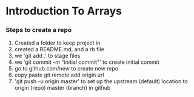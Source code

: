 # Introduction To Arrays

### Steps to create a repo

1. Created a folder to keep project in
2. created a README.md, and a rb file
3. we 'git add .' to stage files
4. we 'git commit -m "initial commit"' to create initial commit
5. go to github.com/new to create new repo
6. copy paste git remote add origin url
7. 'git push -u origin master' to set up the upstream (default) location to origin (repo) master (branch) in github